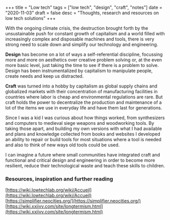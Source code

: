 +++
title = "Low tech"
tags = ["low tech", "design", "craft", "notes"]
date = "2020-11-03"
draft = false
desc = "Thoughts, research and resources on low tech solutions"
+++

With the ongoing climate crisis, the destruction brought forth by the unsustainable push for constant growth of capitalism and a world filled with increasingly complex and disposable machines and tools, there is very strong need to scale down and simplify our technology and engineering.

**Design** has become on a lot of ways a self-referential discipline, focussing more and more on aesthetics over creative problem solving or, at the even more basic level, just taking the time to see if there is a problem to solve. Design has been instrumentalized by capitalism to manipulate people, create needs and keep us distracted.

**Craft** was turned into a hobby by capitalism as global supply chains and globalized markets with their concentration of manufacturing facilities in countries where labor is cheap and environmental regulations are rare. But craft holds the power to decentralize the production and maintenance of a lot of the items we use in everyday life and have them last for generations.

Since I was a kid I was curious about how things worked, from synthesizers and computers to medieval siege weapons and woodworking tools. By taking those apart, and building my own versions with what I had available and plans and knowledge collected from books and websites I developed an ability to repair or build tools for most situations where a tool is needed and also to think of new ways old tools could be used.

I can imagine a future where small communities have integrated craft and functional and critical design and engineering in order to become more resilient, reduce their technological waste and teach these skills to children.

### Resources, inspiration and further reading

[https://wiki.lowtechlab.org/wiki/Accueil](https://wiki.lowtechlab.org/wiki/Accueil)  
[https://simplifier.neocities.org/](https://simplifier.neocities.org/)  
[https://wiki.xxiivv.com/site/longtermism.html](https://wiki.xxiivv.com/site/longtermism.html)
